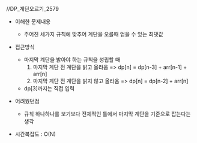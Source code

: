 //DP_계단오르기_2579

- 이해한 문제내용
	- 주어진 세가지 규칙에 맞추어 계단을 오를때 얻을 수 있는 최댓값

- 접근방식
	- 마지막 계단을 밝아야 하는 규칙을 성립할 때
		1. 마지막 계단 전 계단을 밝고 올라옴 => dp[n] = dp[n-3] + arr[n-1] + arr[n]
		2. 마지막 계단 전 계단을 밝지 않고 올라옴 => dp[n] = dp[n-2] + arr[n]
	- dp[3]까지는 직접 입력

- 어려웠던점
	- 규칙 하나하나를 보기보다 전체적인 틀에서 마지막 계단을 기준으로 잡는다는 생각

- 시간복잡도 : O(N)
